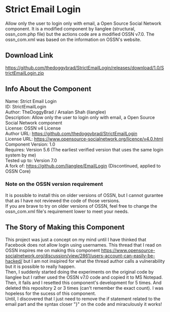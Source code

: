# Strict Email Login
Allow only the user to login only with email, a Open Source Social Network component. It is a modified component by lianglee (structural, ossn_com.php file) but the actions code are a modified OSSN v7.0. The ossn_com.xml was based on the information on OSSN's website.

## Download Link
https://github.com/thedoggybrad/StrictEmailLogin/releases/download/1.0/StrictEmailLogin.zip

## Info About the Component
Name: Strict Email Login
<br>
ID: StrictEmailLogin
<br>
Author: TheDoggyBrad / Arsalan Shah (lianglee)
<br>
Description: Allow only the user to login only with email, a Open Source Social Network component
<br>
License: OSSN v4 License
<br>
Author URL: https://github.com/thedoggybrad/StrictEmailLogin
<br>
License URL: https://www.opensource-socialnetwork.org/licence/v4.0.html
<br>
Component Version: 1.0
<br>
Requires: Version 5.6 (The earliest verified version that uses the same login system by me)
<br>
Tested up to: Version 7.0
<br>
A fork of: https://github.com/lianglee/EmailLogin (Discontinued, applied to OSSN Core)

### Note on the OSSN version requirement
It is possible to install this on older versions of OSSN, but I cannot gurantee that as I have not reviewed the code of those versions.
<br>
If you are brave to try on older versions of OSSN, feel free to change the ossn_com.xml file's requirement lower to meet your needs.

## The Story of Making this Component
This project was just a concept on my mind until I have thinked that Facebook does not allow login using usernames. This thread that I read on OSSN inspires me on making this component https://www.opensource-socialnetwork.org/discussion/view/2861/users-account-can-easily-be-hacked/ but I am not insipired for what the thread author calls a vulnerability but it is possible to really happen.
<br>
Then, I suddenly started doing the experiments on the original code by lianglee but I rather used the OSSN v7.0 code and copied it to MS Notepad.
<br>
Then, it fails and I resetted this component's development for 5 times. And deleted this repository 2 or 3 times (can't remember the exact count). I was hopeless for the sucess of this component.
<br>
Until, I discovered that I just need to remove the if statement related to the email part and the syntax closer "}" on the code and miraculously it works!



